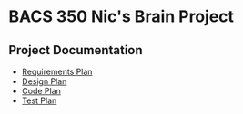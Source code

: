 # BACS 350 Nic's Brain Project 

## Project Documentation

* [Requirements Plan](Requirements.md)
* [Design Plan](Design.md)
* [Code Plan](Code.md)
* [Test Plan](Test.md)

